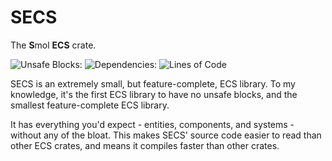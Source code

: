 # SECS
The **S**mol **ECS** crate.

![Unsafe Blocks:](https://img.shields.io/badge/Unsafe%20Blocks-0-green)
![Dependencies:](https://img.shields.io/badge/Dependencies-0-green)
![Lines of Code](https://img.shields.io/tokei/lines/github/bright-shard/secs?label=Lines%20of%20Code)

SECS is an extremely small, but feature-complete, ECS library. To my knowledge, it's the first ECS library
to have no unsafe blocks, and the smallest feature-complete ECS library.

It has everything you'd expect - entities, components, and systems - without any of the bloat.
This makes SECS' source code easier to read than other ECS crates, and means it compiles faster than other crates.

